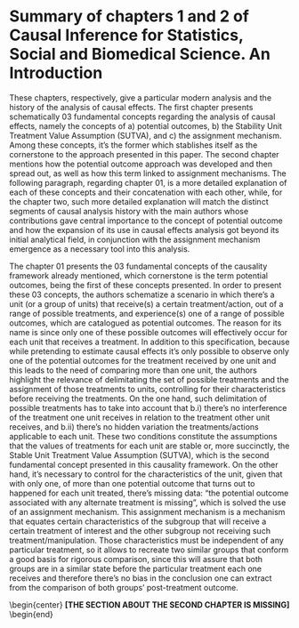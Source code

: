 # **Summary of chapters 1 and 2 of Causal Inference for Statistics, Social and Biomedical Science. An Introduction**

These chapters, respectively, give a particular modern analysis and the history of the analysis of causal effects. The first chapter presents schematically 03 fundamental concepts regarding the analysis of causal effects, namely the concepts of a) potential outcomes, b) the Stability Unit Treatment Value Assumption (SUTVA), and c) the assignment mechanism. Among these concepts, it’s the former which stablishes itself as the cornerstone to the approach presented in this paper. The second chapter mentions how the potential outcome approach was developed and then spread out, as well as how this term linked to assignment mechanisms. The following paragraph, regarding chapter 01, is a more detailed explanation of each of these concepts and their concatenation with each other, while, for the chapter two, such more detailed explanation will match the distinct segments of causal analysis history with the main authors whose contributions gave central importance to the concept of potential outcome and how the expansion of its use in causal effects analysis got beyond its initial analytical field, in conjunction with the assignment mechanism emergence as a necessary tool into this analysis.

The chapter 01 presents the 03 fundamental concepts of the causality framework already mentioned, which cornerstone is the term potential outcomes, being the first of these concepts presented. In order to present these 03 concepts, the authors schematize a scenario in which there’s a unit (or a group of units) that receive(s) a certain treatment/action, out of a range of possible treatments, and experience(s) one of a range of possible outcomes, which are catalogued as potential outcomes. The reason for its name is since only one of these possible outcomes will effectively occur for each unit that receives a treatment. In addition to this specification, because while pretending to estimate causal effects it’s only possible to observe only one of the potential outcomes for the treatment received by one unit and this leads to the need of comparing more than one unit, the authors highlight the relevance of delimitating the set of possible treatments and the assignment of those treatments to units, controlling for their characteristics before receiving the treatments. On the one hand, such delimitation of possible treatments has to take into account that b.i) there’s no interference of the treatment one unit receives in relation to the treatment other unit receives, and b.ii) there’s no hidden variation the treatments/actions applicable to each unit. These two conditions constitute the assumptions that the values of treatments for each unit are stable or, more succinctly, the Stable Unit Treatment Value Assumption (SUTVA), which is the second fundamental concept presented in this causality framework. On the other hand, it’s necessary to control for the characteristics of the unit, given that with only one, of more than one potential outcome that turns out to happened for each unit treated, there’s missing data: “the potential outcome associated with any alternate treatment is missing”, which is solved the use of an assignment mechanism. This assignment mechanism is a mechanism that equates certain characteristics of the subgroup that will receive a certain treatment of interest and the other subgroup not receiving such treatment/manipulation. Those characteristics must be independent of any particular treatment, so it allows to recreate two similar groups that conform a good basis for rigorous comparison, since this will assure that both groups are in a similar state before the particular treatment each one receives and therefore there’s no bias in the conclusion one can extract from the comparison of both groups’ post-treatment outcome.

\begin{center}
**[THE SECTION ABOUT THE SECOND CHAPTER IS MISSING]**
\begin{end}
